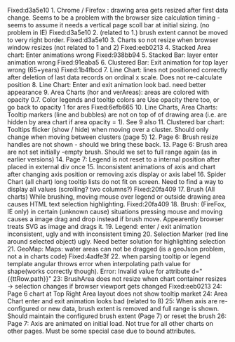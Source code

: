 Fixed:d3a5e10 1. Chrome / Firefox : drawing area gets resized after first data change. Seems to be a problem with the browser size calculation timing - seems to assume it needs a vertical page scoll bar at initial sizing. (no problem in IE)
Fixed:d3a5e10 2. (related to 1.) brush extent cannot be moved to very right border.
Fixed:d3a5e10 3. Charts so not resize when browser window resizes (not related to 1 and 2)
Fixed:eeb0213 4. Stacked Area chart:  Enter animations wrong
Fixed:938bb94 5. Stacked Bar: layer enter animation wrong
Fixed:91eaba5 6. Clustered Bar: Exit animation for top layer wrong (65+years)
Fixed:1b4fbcd 7. Line Chart: lines not positioned correctly after deletion of last data records on ordinal x scale. Does not re-calculate position
8. Line Chart: Enter and exit animation look bad. need better appearance
9. Area Charts (hor and verAreas): areas are colored with opacity 0.7. Color legends and tooltip colors are Use opacity there too, or go back to opacity 1 for ares
Fixed:6efb665 10. Line Charts, Area Charts: Tooltip markers (line and bubbles) are not on top of of drawing area (i.e. are hidden by area chart if area opacity = 1). See 9 also
11. Clustered bar chart: Tooltips flicker (show / hide) when moving over a cluster. Should only change when moving between clusters (page 5)
12. Page 6: Brush resize handles are not shown - should we bring these back. 
13. Page 6: Brush area are not set initially -empty brush. Should we set to full range again (as in earlier versions)
14. Page 7: Legend is not reset to a internal position after placed in external div once
15. Inconsistent animations of axis and chart after changing axis position or removing axis display or axis label
16. Spider Chart (all chart) long tooltip lists do not fit on screen. Need to find a way to display all values (scrolling? two columns?)
Fixed:20fa409 17. Brush (All charts) While brushing, moving mouse over legend or outside drawing area causes HTML text selection highlighting.
Fixed:20fa409 18. Brush: (FireFox, IE only) in certain (unknown cause) situations pressing mouse and moving causes a image drag and drop instead if brush move. Appearently browser treats SVG as image and drags it. 
19. Legend: enter / exit animation inconsistent, ugly and with inconsistent timing
20. Selection Marker (red line around selected object) ugly. Need better solution for highlighting selection
21. GeoMap: Maps: water areas can not be dragged (is a geoJson problem, not a in charts code)
Fixed:4adfe3f 22. when parsing tooltip or legend template angular throws error when interpolating path value for shape(works correctly though). Error: Invalid value for <path> attribute d="{{ttRow.path}}" 
23: BrushArea does not resize when chart container resizes -> selection changes if browser viewport gets changed
Fixed:eeb0213 24: Page 6 chart at Top Right Area layout does not show tooltip market
24: Area Chart enter and exit animation looks bad (related to 8)
25: When axis are re-configured or new data, brush extent is removed and full range is shown. Should maintain the configured brush extent (Page 7) or reset the brush
26: Page 7: Axis are animated on initial load. Not true for all other charts on other pages. Must be some special case due to bound attributes. 